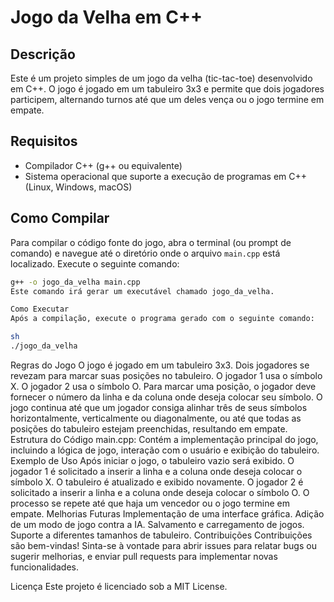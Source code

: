 # Jogo da Velha em C++

## Descrição

Este é um projeto simples de um jogo da velha (tic-tac-toe) desenvolvido em C++. O jogo é jogado em um tabuleiro 3x3 e permite que dois jogadores participem, alternando turnos até que um deles vença ou o jogo termine em empate.

## Requisitos

- Compilador C++ (g++ ou equivalente)
- Sistema operacional que suporte a execução de programas em C++ (Linux, Windows, macOS)

## Como Compilar

Para compilar o código fonte do jogo, abra o terminal (ou prompt de comando) e navegue até o diretório onde o arquivo `main.cpp` está localizado. Execute o seguinte comando:

```sh
g++ -o jogo_da_velha main.cpp
Este comando irá gerar um executável chamado jogo_da_velha.

Como Executar
Após a compilação, execute o programa gerado com o seguinte comando:

sh
./jogo_da_velha
```
Regras do Jogo
O jogo é jogado em um tabuleiro 3x3.
Dois jogadores se revezam para marcar suas posições no tabuleiro.
O jogador 1 usa o símbolo X.
O jogador 2 usa o símbolo O.
Para marcar uma posição, o jogador deve fornecer o número da linha e da coluna onde deseja colocar seu símbolo.
O jogo continua até que um jogador consiga alinhar três de seus símbolos horizontalmente, verticalmente ou diagonalmente, ou até que todas as posições do tabuleiro estejam preenchidas, resultando em empate.
Estrutura do Código
main.cpp: Contém a implementação principal do jogo, incluindo a lógica de jogo, interação com o usuário e exibição do tabuleiro.
Exemplo de Uso
Após iniciar o jogo, o tabuleiro vazio será exibido.
O jogador 1 é solicitado a inserir a linha e a coluna onde deseja colocar o símbolo X.
O tabuleiro é atualizado e exibido novamente.
O jogador 2 é solicitado a inserir a linha e a coluna onde deseja colocar o símbolo O.
O processo se repete até que haja um vencedor ou o jogo termine em empate.
Melhorias Futuras
Implementação de uma interface gráfica.
Adição de um modo de jogo contra a IA.
Salvamento e carregamento de jogos.
Suporte a diferentes tamanhos de tabuleiro.
Contribuições
Contribuições são bem-vindas! Sinta-se à vontade para abrir issues para relatar bugs ou sugerir melhorias, e enviar pull requests para implementar novas funcionalidades.

Licença
Este projeto é licenciado sob a MIT License. 
